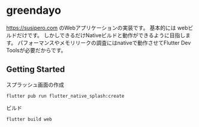 # greendayo

https://susipero.com のWebアプリケーションの実装です。
基本的には webビルドだけです。
しかしできるだけNativeビルドと動作ができるように目指します。
パフォーマンスやメモリリークの調査にはnativeで動作させてFlutter Dev Toolsが必要だからです。

## Getting Started

スプラッシュ画面の作成
```shell
flutter pub run flutter_native_splash:create
```

ビルド
```shell
flutter build web
```

